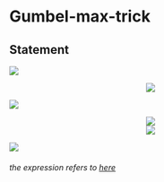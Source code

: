 # Gumbel-max-trick

## Statement
<img src="https://render.githubusercontent.com/render/math?math=\text{Assume that}\ \alpha_1, \alpha_2 ... \alpha_k\ \text{satisfy}\ \sum_k{\alpha_k} = 1.\ \text{Define}">
<p align="center"><img src="https://render.githubusercontent.com/render/math?math=Z = \arg\max_k\{{\log{\alpha_k}%2BG_k}\}"></p>
<img src="https://render.githubusercontent.com/render/math?math=\text{where}\ G_k, ..., G_n\ \text{i.i.d.}\ \sim\ Gumbel(0,1),\ \text{whose PDF and CDF are defined as}">
<p align="center">
<img src="https://render.githubusercontent.com/render/math?math=f(x) = e^{-(x%2Be^{-x})}">
<br>
<img src="https://render.githubusercontent.com/render/math?math=F(x) = e^{-e^{-x}}">
</p>
<img src="https://render.githubusercontent.com/render/math?math=\text{.\ Then}\ \Bbb{P}(Z=k)=\alpha_k">

###### the expression refers to [here](https://www.hsfzxjy.site/2019-08-01-proof-of-gumbel-max-trick/)